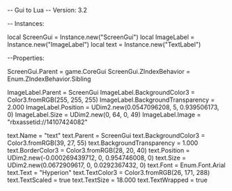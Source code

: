 -- Gui to Lua
-- Version: 3.2

-- Instances:

local ScreenGui = Instance.new("ScreenGui")
local ImageLabel = Instance.new("ImageLabel")
local text = Instance.new("TextLabel")

--Properties:

ScreenGui.Parent = game.CoreGui
ScreenGui.ZIndexBehavior = Enum.ZIndexBehavior.Sibling

ImageLabel.Parent = ScreenGui
ImageLabel.BackgroundColor3 = Color3.fromRGB(255, 255, 255)
ImageLabel.BackgroundTransparency = 2.000
ImageLabel.Position = UDim2.new(0.0547096208, 5, 0.939506173, 0)
ImageLabel.Size = UDim2.new(0, 64, 0, 49)
ImageLabel.Image = "rbxassetid://14107424082"

text.Name = "text"
text.Parent = ScreenGui
text.BackgroundColor3 = Color3.fromRGB(39, 27, 55)
text.BackgroundTransparency = 1.000
text.BorderColor3 = Color3.fromRGB(28, 20, 40)
text.Position = UDim2.new(-0.000269439712, 0, 0.954746008, 0)
text.Size = UDim2.new(0.0672909617, 0, 0.0292367432, 0)
text.Font = Enum.Font.Arial
text.Text = "Hyperion"
text.TextColor3 = Color3.fromRGB(26, 171, 288)
text.TextScaled = true
text.TextSize = 18.000
text.TextWrapped = true
